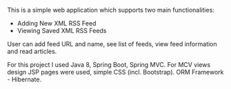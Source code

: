 This is a simple web application which supports two main functionalities:
- Adding New XML RSS Feed
- Viewing Saved XML RSS Feeds

User can add feed URL and name, see list of feeds, view feed information and read articles.

For this project I used Java 8, Spring Boot, Spring MVC. For MCV views design JSP pages were used, simple CSS (incl. Bootstrap). ORM Framework - Hibernate.